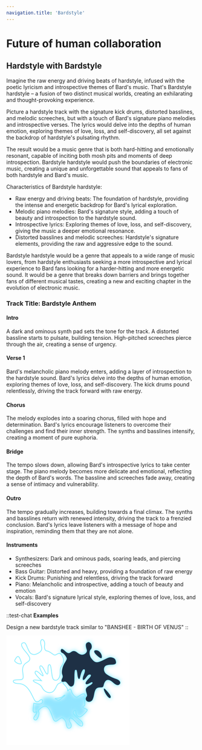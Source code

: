 ```yaml
---
navigation.title: 'Bardstyle'
---
```


# Future of human collaboration

## Hardstyle with Bardstyle

Imagine the raw energy and driving beats of hardstyle, infused with the poetic lyricism and introspective themes of Bard's music. That's Bardstyle hardstyle – a fusion of two distinct musical worlds, creating an exhilarating and thought-provoking experience.

Picture a hardstyle track with the signature kick drums, distorted basslines, and melodic screeches, but with a touch of Bard's signature piano melodies and introspective verses. The lyrics would delve into the depths of human emotion, exploring themes of love, loss, and self-discovery, all set against the backdrop of hardstyle's pulsating rhythm.

The result would be a music genre that is both hard-hitting and emotionally resonant, capable of inciting both mosh pits and moments of deep introspection. Bardstyle hardstyle would push the boundaries of electronic music, creating a unique and unforgettable sound that appeals to fans of both hardstyle and Bard's music.

Characteristics of Bardstyle hardstyle:

- Raw energy and driving beats: The foundation of hardstyle, providing the intense and energetic backdrop for Bard's lyrical exploration.
- Melodic piano melodies: Bard's signature style, adding a touch of beauty and introspection to the hardstyle sound.
- Introspective lyrics: Exploring themes of love, loss, and self-discovery, giving the music a deeper emotional resonance.
- Distorted basslines and melodic screeches: Hardstyle's signature elements, providing the raw and aggressive edge to the sound.

Bardstyle hardstyle would be a genre that appeals to a wide range of music lovers, from hardstyle enthusiasts seeking a more introspective and lyrical experience to Bard fans looking for a harder-hitting and more energetic sound. It would be a genre that breaks down barriers and brings together fans of different musical tastes, creating a new and exciting chapter in the evolution of electronic music.

### Track Title: Bardstyle Anthem

#### Intro
A dark and ominous synth pad sets the tone for the track.
A distorted bassline starts to pulsate, building tension.
High-pitched screeches pierce through the air, creating a sense of urgency.
#### Verse 1
Bard's melancholic piano melody enters, adding a layer of introspection to the hardstyle sound.
Bard's lyrics delve into the depths of human emotion, exploring themes of love, loss, and self-discovery.
The kick drums pound relentlessly, driving the track forward with raw energy.
#### Chorus
The melody explodes into a soaring chorus, filled with hope and determination.
Bard's lyrics encourage listeners to overcome their challenges and find their inner strength.
The synths and basslines intensify, creating a moment of pure euphoria.
#### Bridge
The tempo slows down, allowing Bard's introspective lyrics to take center stage.
The piano melody becomes more delicate and emotional, reflecting the depth of Bard's words.
The bassline and screeches fade away, creating a sense of intimacy and vulnerability.
#### Outro
The tempo gradually increases, building towards a final climax.
The synths and basslines return with renewed intensity, driving the track to a frenzied conclusion.
Bard's lyrics leave listeners with a message of hope and inspiration, reminding them that they are not alone.
#### Instruments
- Synthesizers: Dark and ominous pads, soaring leads, and piercing screeches
- Bass Guitar: Distorted and heavy, providing a foundation of raw energy
- Kick Drums: Punishing and relentless, driving the track forward
- Piano: Melancholic and introspective, adding a touch of beauty and emotion
- Vocals: Bard's signature lyrical style, exploring themes of love, loss, and self-discovery

::test-chat
**Examples**

Design a new bardstyle track similar to "BANSHEE - BIRTH OF VENUS"
::

![Logo](pastell.svg)
